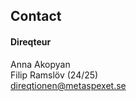 ## Contact

#### Direqteur

Anna Akopyan </br>
Filip Ramslöv (24/25) </br>
[direqtionen@metaspexet.se](mailto:direqtionen@metaspexet.se)